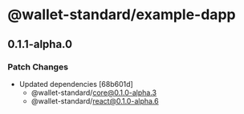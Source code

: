# @wallet-standard/example-dapp

## 0.1.1-alpha.0

### Patch Changes

-   Updated dependencies [68b601d]
    -   @wallet-standard/core@0.1.0-alpha.3
    -   @wallet-standard/react@0.1.0-alpha.6
